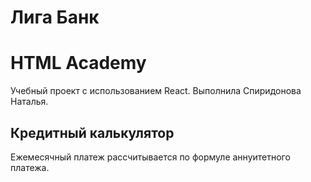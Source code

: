 # Лига Банк

# HTML Academy
Учебный проект с использованием React.
Выполнила Спиридонова Наталья.

## Кредитный калькулятор

Ежемесячный платеж рассчитывается по формуле аннуитетного платежа.
